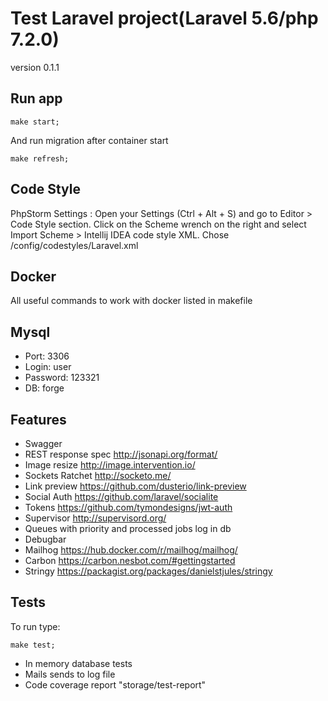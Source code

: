 # Test Laravel project(Laravel 5.6/php 7.2.0)
version 0.1.1

## Run app

```
make start;
```
And run migration after container start
```
make refresh;
```

## Code Style

PhpStorm Settings : Open your Settings (Ctrl + Alt + S) and go to Editor > Code Style section.
Click on the Scheme wrench on the right and select Import Scheme > Intellij IDEA code style XML.
Chose /config/codestyles/Laravel.xml

## Docker

All useful commands to work with docker listed in makefile

## Mysql

- Port: 3306
- Login: user
- Password: 123321
- DB: forge

## Features

- Swagger
- REST response spec http://jsonapi.org/format/
- Image resize http://image.intervention.io/
- Sockets Ratchet http://socketo.me/
- Link preview https://github.com/dusterio/link-preview
- Social Auth https://github.com/laravel/socialite
- Tokens https://github.com/tymondesigns/jwt-auth
- Supervisor http://supervisord.org/
- Queues with priority and processed jobs log in db
- Debugbar
- Mailhog https://hub.docker.com/r/mailhog/mailhog/
- Carbon https://carbon.nesbot.com/#gettingstarted
- Stringy https://packagist.org/packages/danielstjules/stringy

## Tests

To run type:
```
make test;
```

- In memory database tests
- Mails sends to log file
- Code coverage report "storage/test-report"
